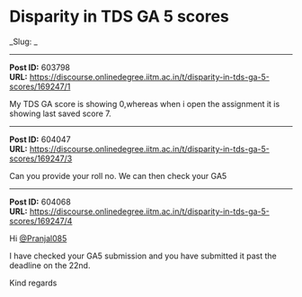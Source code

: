 # Disparity in TDS GA 5 scores
_Slug: _

---
**Post ID:** 603798  
**URL:** https://discourse.onlinedegree.iitm.ac.in/t/disparity-in-tds-ga-5-scores/169247/1  

My TDS GA score is showing 0,whereas when i open the assignment it is showing last saved score 7.

---
**Post ID:** 604047  
**URL:** https://discourse.onlinedegree.iitm.ac.in/t/disparity-in-tds-ga-5-scores/169247/3  

Can you provide your roll no. We can then check your GA5

---
**Post ID:** 604068  
**URL:** https://discourse.onlinedegree.iitm.ac.in/t/disparity-in-tds-ga-5-scores/169247/4  

Hi [@Pranjal085](/u/pranjal085)


I have checked your GA5 submission and you have submitted it past the deadline on the 22nd.


Kind regards

